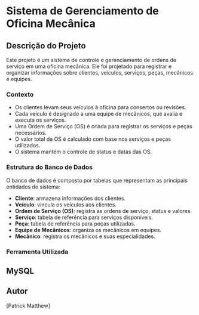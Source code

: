 # Sistema de Gerenciamento de Oficina Mecânica

## Descrição do Projeto
Este projeto é um sistema de controle e gerenciamento de ordens de serviço em uma oficina mecânica. Ele foi projetado para registrar e organizar informações sobre clientes, veículos, serviços, peças, mecânicos e equipes.

### Contexto
- Os clientes levam seus veículos à oficina para consertos ou revisões.
- Cada veículo é designado a uma equipe de mecânicos, que avalia e executa os serviços.
- Uma Ordem de Serviço (OS) é criada para registrar os serviços e peças necessários.
- O valor total da OS é calculado com base nos serviços e peças utilizados.
- O sistema mantém o controle de status e datas das OS.

### Estrutura do Banco de Dados
O banco de dados é composto por tabelas que representam as principais entidades do sistema:
- **Cliente**: armazena informações dos clientes.
- **Veículo**: vincula os veículos aos clientes.
- **Ordem de Serviço (OS)**: registra as ordens de serviço, status e valores.
- **Serviço**: tabela de referência para serviços disponíveis.
- **Peça**: tabela de referência para peças utilizadas.
- **Equipe de Mecânicos**: organiza os mecânicos em equipes.
- **Mecânico**: registra os mecânicos e suas especialidades.

### Ferramenta Utilizada
MySQL
---

## Autor
[Patrick Matthew]
